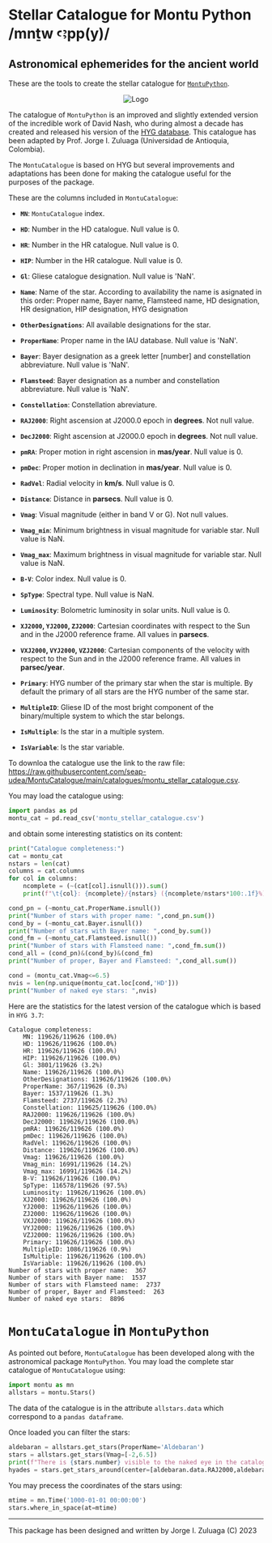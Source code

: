 # Stellar Catalogue for Montu Python /mnṯw ꜥꜣpp(y)/
## Astronomical ephemerides for the ancient world

These are the tools to create the stellar catalogue for [`MontuPython`](https://github.com/seap-udea/MontuPython).

<p align="center"><img src="https://github.com/seap-udea/MontuCatalogue/blob/main/map-allstars-colors.png?raw=true" alt="Logo""/></p>

The catalogue of `MontuPython` is an improved and slightly extended version of the incredible work of David Nash, who during almost a decade has created and released his version of the [HYG database](http://www.astronexus.com/hyg).  This catalogue has been adapted by Prof. Jorge I. Zuluaga (Universidad de Antioquia, Colombia).

The `MontuCatalogue` is based on HYG but several improvements and adaptations has been done for making the catalogue useful for the purposes of the package.

These are the columns included in `MontuCatalogue`:

- **`MN`**: `MontuCatalogue` index.

- **`HD`**: Number in the HD catalogue. Null value is 0.

- **`HR`**: Number in the HR catalogue. Null value is 0.

- **`HIP`**: Number in the HR catalogue. Null value is 0.

- **`Gl`**: Gliese catalogue designation. Null value is 'NaN'.

- **`Name`**: Name of the star. According to availability the name is asignated in this order: Proper name, Bayer name, Flamsteed name, HD designation, HR  designation, HIP designation, HYG designation

- **`OtherDesignations`**: All available designations for the star.

- **`ProperName`**: Proper name in the IAU database. Null value is 'NaN'.

- **`Bayer`**: Bayer designation as a greek letter [number] and constellation abbreviature. Null value is 'NaN'.

- **`Flamsteed`**: Bayer designation as a number and constellation abbreviature. Null value is 'NaN'.

- **`Constellation`**: Constellation abreviature. 

- **`RAJ2000`**: Right ascension at J2000.0 epoch in **degrees**. Not null value.

- **`DecJ2000`**: Right ascension at J2000.0 epoch in **degrees**. Not null value.

- **`pmRA`**: Proper motion in right ascension in **mas/year**. Null value is 0.

- **`pmDec`**: Proper motion in declination in **mas/year**. Null value is 0.

- **`RadVel`**: Radial velocity in **km/s**. Null value is 0.

- **`Distance`**: Distance in **parsecs**. Null value is 0. 

- **`Vmag`**: Visual magnitude (either in band V or G). Not null values.

- **`Vmag_min`**: Minimum brightness in visual magnitude for variable star. Null value is NaN.

- **`Vmag_max`**: Maximum brightness in visual magnitude for variable star. Null value is NaN.

- **`B-V`**: Color index. Null value is 0.

- **`SpType`**: Spectral type. Null value is NaN.

- **`Luminosity`**: Bolometric luminosity in solar units. Null value is 0.

- **`XJ2000`, `YJ2000`, `ZJ2000`**: Cartesian coordinates with respect to the Sun and in the J2000 reference frame. All values in **parsecs**.

- **`VXJ2000`, `VYJ2000`, `VZJ2000`**: Cartesian components of the velocity with respect to the Sun and in the J2000 reference frame. All values in **parsec/year**.

- **`Primary`**: HYG number of the primary star when the star is multiple. By default the primary of all stars are the HYG number of the same star.

- **`MultipleID`**: Gliese ID of the most bright component of the binary/multiple system to which the star belongs.

- **`IsMultiple`**: Is the star in a multiple system.

- **`IsVariable`**: Is the star variable.

To downloa the catalogue use the link to the raw file: https://raw.githubusercontent.com/seap-udea/MontuCatalogue/main/catalogues/montu_stellar_catalogue.csv.

You may load the catalogue using:

```python
import pandas as pd
montu_cat = pd.read_csv('montu_stellar_catalogue.csv')
```

and obtain some interesting statistics on its content:

```python
print("Catalogue completeness:")
cat = montu_cat
nstars = len(cat)
columns = cat.columns
for col in columns:
    ncomplete = (~(cat[col].isnull())).sum()
    print(f"\t{col}: {ncomplete}/{nstars} ({ncomplete/nstars*100:.1f}%)")

cond_pn = (~montu_cat.ProperName.isnull())
print("Number of stars with proper name: ",cond_pn.sum())
cond_by = (~montu_cat.Bayer.isnull())
print("Number of stars with Bayer name: ",cond_by.sum())
cond_fm = (~montu_cat.Flamsteed.isnull())
print("Number of stars with Flamsteed name: ",cond_fm.sum())
cond_all = (cond_pn)&(cond_by)&(cond_fm)
print("Number of proper, Bayer and Flamsteed: ",cond_all.sum())

cond = (montu_cat.Vmag<=6.5)
nvis = len(np.unique(montu_cat.loc[cond,'HD']))
print("Number of naked eye stars: ",nvis)
```

Here are the statistics for the latest version of the catalogue which is based in `HYG 3.7`:

```
Catalogue completeness:
	MN: 119626/119626 (100.0%)
	HD: 119626/119626 (100.0%)
	HR: 119626/119626 (100.0%)
	HIP: 119626/119626 (100.0%)
	Gl: 3801/119626 (3.2%)
	Name: 119626/119626 (100.0%)
	OtherDesignations: 119626/119626 (100.0%)
	ProperName: 367/119626 (0.3%)
	Bayer: 1537/119626 (1.3%)
	Flamsteed: 2737/119626 (2.3%)
	Constellation: 119625/119626 (100.0%)
	RAJ2000: 119626/119626 (100.0%)
	DecJ2000: 119626/119626 (100.0%)
	pmRA: 119626/119626 (100.0%)
	pmDec: 119626/119626 (100.0%)
	RadVel: 119626/119626 (100.0%)
	Distance: 119626/119626 (100.0%)
	Vmag: 119626/119626 (100.0%)
	Vmag_min: 16991/119626 (14.2%)
	Vmag_max: 16991/119626 (14.2%)
	B-V: 119626/119626 (100.0%)
	SpType: 116578/119626 (97.5%)
	Luminosity: 119626/119626 (100.0%)
	XJ2000: 119626/119626 (100.0%)
	YJ2000: 119626/119626 (100.0%)
	ZJ2000: 119626/119626 (100.0%)
	VXJ2000: 119626/119626 (100.0%)
	VYJ2000: 119626/119626 (100.0%)
	VZJ2000: 119626/119626 (100.0%)
	Primary: 119626/119626 (100.0%)
	MultipleID: 1086/119626 (0.9%)
	IsMultiple: 119626/119626 (100.0%)
	IsVariable: 119626/119626 (100.0%)
Number of stars with proper name:  367
Number of stars with Bayer name:  1537
Number of stars with Flamsteed name:  2737
Number of proper, Bayer and Flamsteed:  263
Number of naked eye stars:  8896
```

# `MontuCatalogue` in `MontuPython`

As pointed out before, `MontuCatalogue` has been developed along with the astronomical package `MontuPython`. You may load the complete star catalogue of `MontuCatalogue`  using:

```python
import montu as mn
allstars = montu.Stars()
```

The data of the catalogue is in the attribute `allstars.data` which correspond to a `pandas dataframe`.

Once loaded you can filter the stars:

```python
aldebaran = allstars.get_stars(ProperName='Aldebaran')
stars = allstars.get_stars(Vmag=[-2,6.5])
print(f"There is {stars.number} visible to the naked eye in the catalogue")
hyades = stars.get_stars_around(center=[aldebaran.data.RAJ2000,aldebaran.data.DecJ2000],radius=5.5,Vmag=[-1,5])
```

You may precess the coordinates of the stars using:

```python
mtime = mn.Time('1000-01-01 00:00:00')
stars.where_in_space(at=mtime)
```

------------

This package has been designed and written by Jorge I. Zuluaga (C) 2023